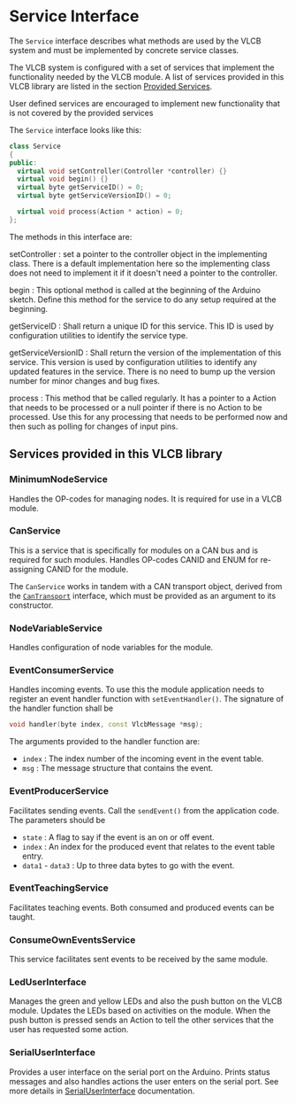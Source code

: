 # Service Interface
The ```Service``` interface describes what methods are used by the VLCB system
and must be implemented by concrete service classes.

The VLCB system is configured with a set of services that implement the functionality
needed by the VLCB module.
A list of services provided in this VLCB library are listed in the section [Provided Services](#provided-services).

User defined services are encouraged to implement new functionality that is not covered
by the provided services

The ```Service``` interface looks like this:
```C++
class Service
{
public:
  virtual void setController(Controller *controller) {}
  virtual void begin() {}
  virtual byte getServiceID() = 0;
  virtual byte getServiceVersionID() = 0;

  virtual void process(Action * action) = 0;
};
```

The methods in this interface are:

setController
: set a pointer to the controller object in the implementing class.
There is a default implementation here so the implementing class does not need to implement
it if it doesn't need a pointer to the controller.

begin
: This optional method is called at the beginning of the Arduino sketch.
Define this method for the service to do any setup required at the beginning. 

getServiceID
: Shall return a unique ID for this service.
This ID is used by configuration utilities to identify the service type.

getServiceVersionID
: Shall return the version of the implementation of this service.
This version is used by configuration utilities to identify any updated features in the
service. 
There is no need to bump up the version number for minor changes and bug fixes. 

process
: This method that be called regularly. 
It has a pointer to a Action that needs to be processed or a null pointer if there is
no Action to be processed.
Use this for any processing that needs to be performed now and then such as polling for
changes of input pins.


## Services provided in this VLCB library

### MinimumNodeService
Handles the OP-codes for managing nodes.
It is required for use in a VLCB module.

### CanService
This is a service that is specifically for modules on a CAN bus and is required for such modules.
Handles OP-codes CANID and ENUM for re-assigning CANID for the module.

The ```CanService``` works in tandem with a CAN transport object, derived from the 
[```CanTransport```](CanTransport.md) interface, which must be provided as an argument to its constructor.

### NodeVariableService
Handles configuration of node variables for the module.

### EventConsumerService
Handles incoming events.
To use this the module application needs to register an event handler function with
```setEventHandler()```.
The signature of the handler function shall be
```C++
void handler(byte index, const VlcbMessage *msg);
```
The arguments provided to the handler function are:
* ```index``` : The index number of the incoming event in the event table.
* ```msg``` : The message structure that contains the event.

### EventProducerService
Facilitates sending events. 
Call the ```sendEvent()``` from the application code.
The parameters should be
* ```state``` : A flag to say if the event is an on or off event.
* ```index``` : An index for the produced event that relates to the event table entry.
* ```data1``` - ```data3``` : Up to three data bytes to go with the event.

### EventTeachingService
Facilitates teaching events. 
Both consumed and produced events can be taught.

### ConsumeOwnEventsService
This service facilitates sent events to be received by the same module.

### LedUserInterface
Manages the green and yellow LEDs and also the push button on the VLCB module.
Updates the LEDs based on activities on the module. 
When the push button is pressed sends an Action to tell the other services that the
user has requested some action.

### SerialUserInterface
Provides a user interface on the serial port on the Arduino.
Prints status messages and also handles actions the user enters on the serial port.
See more details in [SerialUserInterface](SerialUserInterface.md) documentation.